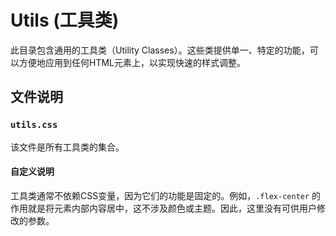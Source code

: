 # Utils (工具类)

此目录包含通用的工具类（Utility Classes）。这些类提供单一、特定的功能，可以方便地应用到任何HTML元素上，以实现快速的样式调整。

## 文件说明

### `utils.css`

该文件是所有工具类的集合。

#### 自定义说明

工具类通常不依赖CSS变量，因为它们的功能是固定的。例如，`.flex-center` 的作用就是将元素内部内容居中，这不涉及颜色或主题。因此，这里没有可供用户修改的参数。
